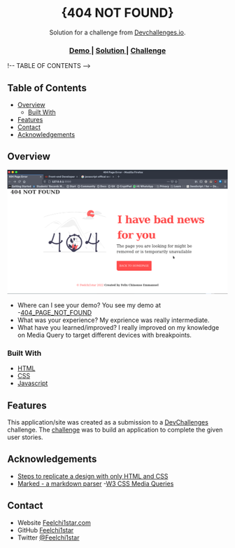 <h1 align="center">{404 NOT FOUND}</h1>

<div align="center">
   Solution for a challenge from  <a href="http://devchallenges.io" target="_blank">Devchallenges.io</a>.
</div>

<div align="center">
  <h3>
    <a href="https://{your-demo-link.your-domain}">
      Demo
    </a>
    <span> | </span>
    <a href="https://{your-url-to-the-solution}">
      Solution
    </a>
    <span> | </span>
    <a href="https://devchallenges.io/challenges/wBunSb7FPrIepJZAg0sY">
      Challenge
    </a>
  </h3>
</div>

!-- TABLE OF CONTENTS -->

## Table of Contents

- [Overview](#overview)
  - [Built With](#built-with)
- [Features](#features)
- [Contact](#contact)
- [Acknowledgements](#acknowledgements)

## Overview

![screenshot](404.png)

- Where can I see your demo?
  You see my demo at -[404_PAGE_NOT_FOUND]()
- What was your experience?
  My exprience was really intermediate.
- What have you learned/improved?
  I really improved on my knowledge on Media Query to target different devices with breakpoints.

### Built With

- [HTML](https://html.org/)
- [CSS](https://w3.org/)
- [Javascript](https://javascript.com/)

## Features

This application/site was created as a submission to a [DevChallenges](https://devchallenges.io/challenges) challenge. The [challenge](https://devchallenges.io/challenges/wBunSb7FPrIepJZAg0sY) was to build an application to complete the given user stories.

## Acknowledgements

- [Steps to replicate a design with only HTML and CSS](https://devchallenges-blogs.web.app/how-to-replicate-design/)
- [Marked - a markdown parser](https://github.com/chjj/marked) -[W3 CSS Media Queries](https://www.w3schools.com/css/css3_mediaqueries.asp)

## Contact

- Website [Feelchi1star.com](https://www.feelchi1star.com)
- GitHub [Feelchi1star](https://github.com/feelchi1star)
- Twitter [@Feelchi1star](https://twitter.com/feelchi1starcom)
